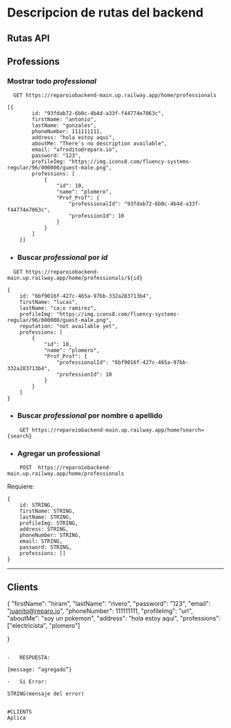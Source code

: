 # Descripcion de rutas del backend

## Rutas API

## Professions
### Mostrar todo _professional_

```
  GET https://reparoiobackend-main.up.railway.app/home/professionals
```
```
[{
        id: "93fdab72-6b0c-4b4d-a33f-f44774e7063c",
        firstName: "antonio",
        lastName: "gonzales",
        phoneNumber: 111111111,
        address: "hola estoy aqui",
        aboutMe: "There's no description available",
        email: "afrodito@reparo.io",
        password: "123",
        profileImg: "https://img.icons8.com/fluency-systems-regular/96/000000/guest-male.png",
        professions: [
            {
                "id": 10,
                "name": "plomero",
                "Prof_Prof": {
                    "professionalId": "93fdab72-6b0c-4b4d-a33f-f44774e7063c",
                    "professionId": 10
                }
            }
        ]
    }]
```

-   ### Buscar _professional_ por _id_

```http
  GET https://reparoiobackend-main.up.railway.app/home/professionals/${id}
```

```
{
    id: "6bf9016f-427c-465a-97bb-332a283713b4",
    firstName: "lucas",
    lastName: "ca;o ramirez",
    profileImg: "https://img.icons8.com/fluency-systems-regular/96/000000/guest-male.png",
    reputation: "not available yet",
    professions: [
        {
            "id": 10,
            "name": "plomero",
            "Prof_Prof": {
                "professionalId": "6bf9016f-427c-465a-97bb-332a283713b4",
                "professionId": 10
            }
        }
    ]
}
```

-   ### Buscar _professional_ por nombre o apellido

```http
    GET https://reparoiobackend-main.up.railway.app/home?search={search}
```


-   ### Agregar un professional
````http
    POST  https://reparoiobackend-main.up.railway.app/home/professionals
````
Requiere:
````
{
    id: STRING,
    firstName: STRING,
    lastName: STRING,
    profileImg: STRING,
    address: STRING,
    phoneNumber: STRING,
    email: STRING,
    password: STRING,
    professions: []
}
````


---
##  Clients
{
    "firstName": "hiram",
    "lastName": "rivero",
    "password": "123",
    "email": "juanito@reparo.io",
    "phoneNumber": 111111111,
    "profileImg": "url",
    "aboutMe": "soy un pokemon",
    "address": "hola estoy aqui",
    "professions": ["electricista", "plomero"]

}‌
```

-   RESPUESTA:

{message: “agregado”}

-   Si Error:

STRING(mensaje del error)


#CLIENTS
Aplica
